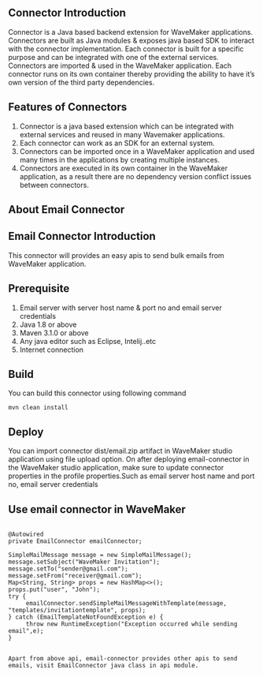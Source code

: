## Connector  Introduction

Connector is a Java based backend extension for WaveMaker applications. Connectors are built as Java modules & exposes java based SDK to interact with the connector implementation.
Each connector is built for a specific purpose and can be integrated with one of the external services. Connectors are imported & used in the WaveMaker application. Each connector runs on its own container thereby providing the ability to have it’s own version of the third party dependencies.

## Features of Connectors

1. Connector is a java based extension which can be integrated with external services and reused in many Wavemaker applications.
1. Each connector can work as an SDK for an external system.
1. Connectors can be imported once in a WaveMaker application and used many times in the applications by creating multiple instances.
1. Connectors are executed in its own container in the WaveMaker application, as a result there are no dependency version conflict issues between connectors.

## About Email Connector

## Email Connector Introduction
This connector will provides an easy apis to send bulk emails from WaveMaker application.

## Prerequisite

1. Email server with server host name & port no and email server credentials
1. Java 1.8 or above
1. Maven 3.1.0 or above
1. Any java editor such as Eclipse, Intelij..etc
1. Internet connection


## Build
You can build this connector using following command
```
mvn clean install
```

## Deploy
You can import connector dist/email.zip artifact in WaveMaker studio application using file upload option.
On after deploying email-connector in the WaveMaker studio application, make sure to update connector properties in the profile properties.Such as email server host name and port no, email server credentials

## Use email connector in WaveMaker

```

@Autowired
private EmailConnector emailConnector;

SimpleMailMessage message = new SimpleMailMessage();
message.setSubject("WaveMaker Invitation");
message.setTo("sender@gmail.com");
message.setFrom("receiver@gmail.com");
Map<String, String> props = new HashMap<>();
props.put("user", "John");
try {
     emailConnector.sendSimpleMailMessageWithTemplate(message, "templates/invitationtemplate", props);
} catch (EmailTemplateNotFoundException e) {
     throw new RuntimeException("Exception occurred while sending email",e);
}


Apart from above api, email-connector provides other apis to send emails, visit EmailConnector java class in api module.

```









